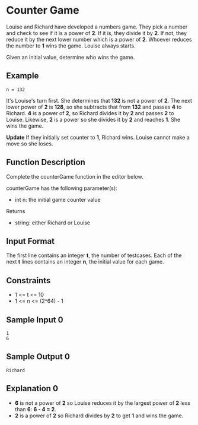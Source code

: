 # Counter Game

Louise and Richard have developed a numbers game. They pick a number and check to see if it is a power of **2**. If it is, they divide it by **2**. If not, they reduce it by the next lower number which is a power of **2**. Whoever reduces the number to **1** wins the game. Louise always starts.

Given an initial value, determine who wins the game.

## Example

```
n = 132
```

It's Louise's turn first. She determines that **132** is not a power of **2**. The next lower power of **2** is **128**, so she subtracts that from **132** and passes **4** to Richard. **4** is a power of **2**, so Richard divides it by **2** and passes **2** to Louise. Likewise, **2** is a power so she divides it by **2** and reaches **1**. She wins the game.

**Update** If they initially set counter to **1**, Richard wins. Louise cannot make a move so she loses.

## Function Description

Complete the counterGame function in the editor below.

counterGame has the following parameter(s):

- int n: the initial game counter value

Returns

- string: either Richard or Louise

## Input Format

The first line contains an integer **t**, the number of testcases.
Each of the next **t** lines contains an integer **n**, the initial value for each game.

## Constraints

- 1 <= t <= 10
- 1 <= n <= (2^64) - 1

## Sample Input 0

```
1
6
```

## Sample Output 0

```
Richard
```

## Explanation 0

- **6** is not a power of **2** so Louise reduces it by the largest power of **2** less than **6**: **6 - 4 = 2**.
- **2** is a power of **2** so Richard divides by **2** to get **1** and wins the game.